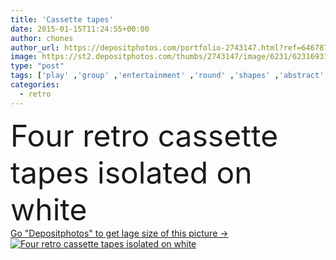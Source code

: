 ```yaml
---
title: 'Cassette tapes'
date: 2015-01-15T11:24:55+00:00
author: chones
author_url: https://depositphotos.com/portfolio-2743147.html?ref=64678756
image: https://st2.depositphotos.com/thumbs/2743147/image/6231/62316931/api_thumb_450.jpg?forcejpeg=true
type: "post"
tags: ['play' ,'group' ,'entertainment' ,'round' ,'shapes' ,'abstract' ,'pattern' ,'plastic' ,'old' ,'retro' ,'electronic' ,'fingers' ,'sound' ,'audio' ,'music' ,'musical' ,'tape' ,'culture' ,'dance' ,'dj' ,'stereo' ,'speaker' ,'player' ,'collection' ,'turn' ,'club' ,'disco' ,'listen' ,'noise' ,'spin' ,'cassette' ,'analogue' ,'magnetic' ,'organized' ,'mono' ,'sequence' ,'pump' ,'wound' ,'hifi' ,'spool' ,'ladies' ,'unwind' ,'ghetto blaster' ]
categories: 
  - retro
---
```

<div aling="center">
            <font size="60"> Four retro cassette tapes isolated on white</font>   
</div>
<div>
    <a href='https://st2.depositphotos.com/thumbs/2743147/image/6231/62316931/api_thumb_450.jpg?forcejpeg=true?ref=64678756' target=_blank > Go "Depositphotos" to get lage size of this picture ->
        <img href='https://st2.depositphotos.com/thumbs/2743147/image/6231/62316931/api_thumb_450.jpg?forcejpeg=true?ref=64678756' src='https://st2.depositphotos.com/2743147/6231/i/950/depositphotos_62316931-stock-photo-cassette-tapes.jpg?forcejpeg=true' alt='Four retro cassette tapes isolated on white' >
    </a>
</div>
